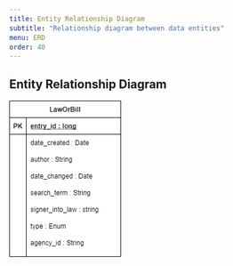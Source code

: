 ```yaml
---
title: Entity Relationship Diagram
subtitle: "Relationship diagram between data entities"
menu: ERD
order: 40
---
```


## Entity Relationship Diagram


[![ERD](img/erd.png)](pdf/erd.pdf)
